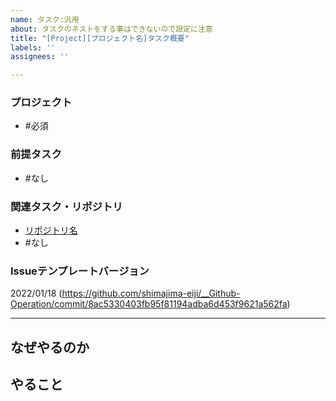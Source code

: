 ```yaml
---
name: タスク:汎用
about: タスクのネストをする事はできないので設定に注意
title: "[Project][プロジェクト名]タスク概要"
labels: ''
assignees: ''

---
```


### プロジェクト
- #必須

### 前提タスク
- #なし

### 関連タスク・リポジトリ
-  [リポジトリ名](https://github.com/shimajima-eiji/)
- #なし

### Issueテンプレートバージョン
2022/01/18 (https://github.com/shimajima-eiji/__Github-Operation/commit/8ac5330403fb95f81194adba6d453f9621a562fa)

---

## なぜやるのか


## やること
